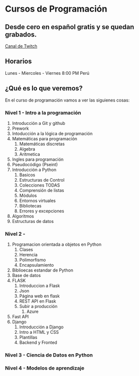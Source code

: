 # Cursos de Programación
## Desde cero en español gratis y se quedan grabados.

[Canal de Twitch](https://www.twitch.tvbrujeriatech)
## Horarios
Lunes - Miercoles - Viernes 8:00 PM  Perú
## ¿Qué es lo que veremos?
En el curso de programación vamos a ver las siguienes cosas:
### Nivel 1 - Intro a la programación
1. Introducción a Git y github
2. Prework
3. Intoducción a la lógica de programación
4. Matemáticas para programación
    1. Matemáticas discretas
    2. Algebra
    3. Aritmetica
5. Ingles para programación
6. Pseudocódigo (Pseint)
7. Introducción a Python
    1. Basicos
    2. Estructuras de Control
    3. Colecciones TODAS
    4. Comprensión de listas
    5. Módulos
    6. Entornos virtuales
    7. Bibliotecas
    8. Errores y excepciones
8. Algoritmos
9. Estructuras de datos

### Nivel 2 -
1. Programacion orientada a objetos en Python
    1. Clases
    2. Herencia
    3. Polimorfismo
    4. Encapsulamiento
2. Biblioecas estandar de Python
3. Base de datos
4. FLASK
    1. Introduccion a Flask
    2. Json
    3. Página web en flask
    4. REST API en Flask
    5. Subir a producción
        1. Azure
5. Fast API
6. Django
    1. Introducción a Django
    2. Intro a HTML y CSS
    3. Plantillas
    4. Backend y Fronted

### Nivel 3 - Ciencia de Datos en Python

### Nivel 4 - Modelos de aprendizaje 